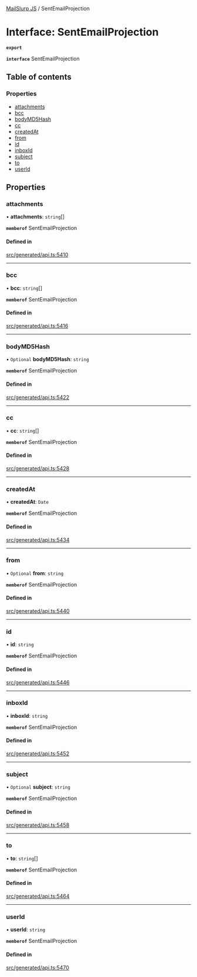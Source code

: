 [MailSlurp JS](../README.md) / SentEmailProjection

# Interface: SentEmailProjection

**`export`**

**`interface`** SentEmailProjection

## Table of contents

### Properties

- [attachments](SentEmailProjection.md#attachments)
- [bcc](SentEmailProjection.md#bcc)
- [bodyMD5Hash](SentEmailProjection.md#bodymd5hash)
- [cc](SentEmailProjection.md#cc)
- [createdAt](SentEmailProjection.md#createdat)
- [from](SentEmailProjection.md#from)
- [id](SentEmailProjection.md#id)
- [inboxId](SentEmailProjection.md#inboxid)
- [subject](SentEmailProjection.md#subject)
- [to](SentEmailProjection.md#to)
- [userId](SentEmailProjection.md#userid)

## Properties

### attachments

• **attachments**: `string`[]

**`memberof`** SentEmailProjection

#### Defined in

[src/generated/api.ts:5410](https://github.com/mailslurp/mailslurp-client/blob/8c02983/src/generated/api.ts#L5410)

___

### bcc

• **bcc**: `string`[]

**`memberof`** SentEmailProjection

#### Defined in

[src/generated/api.ts:5416](https://github.com/mailslurp/mailslurp-client/blob/8c02983/src/generated/api.ts#L5416)

___

### bodyMD5Hash

• `Optional` **bodyMD5Hash**: `string`

**`memberof`** SentEmailProjection

#### Defined in

[src/generated/api.ts:5422](https://github.com/mailslurp/mailslurp-client/blob/8c02983/src/generated/api.ts#L5422)

___

### cc

• **cc**: `string`[]

**`memberof`** SentEmailProjection

#### Defined in

[src/generated/api.ts:5428](https://github.com/mailslurp/mailslurp-client/blob/8c02983/src/generated/api.ts#L5428)

___

### createdAt

• **createdAt**: `Date`

**`memberof`** SentEmailProjection

#### Defined in

[src/generated/api.ts:5434](https://github.com/mailslurp/mailslurp-client/blob/8c02983/src/generated/api.ts#L5434)

___

### from

• `Optional` **from**: `string`

**`memberof`** SentEmailProjection

#### Defined in

[src/generated/api.ts:5440](https://github.com/mailslurp/mailslurp-client/blob/8c02983/src/generated/api.ts#L5440)

___

### id

• **id**: `string`

**`memberof`** SentEmailProjection

#### Defined in

[src/generated/api.ts:5446](https://github.com/mailslurp/mailslurp-client/blob/8c02983/src/generated/api.ts#L5446)

___

### inboxId

• **inboxId**: `string`

**`memberof`** SentEmailProjection

#### Defined in

[src/generated/api.ts:5452](https://github.com/mailslurp/mailslurp-client/blob/8c02983/src/generated/api.ts#L5452)

___

### subject

• `Optional` **subject**: `string`

**`memberof`** SentEmailProjection

#### Defined in

[src/generated/api.ts:5458](https://github.com/mailslurp/mailslurp-client/blob/8c02983/src/generated/api.ts#L5458)

___

### to

• **to**: `string`[]

**`memberof`** SentEmailProjection

#### Defined in

[src/generated/api.ts:5464](https://github.com/mailslurp/mailslurp-client/blob/8c02983/src/generated/api.ts#L5464)

___

### userId

• **userId**: `string`

**`memberof`** SentEmailProjection

#### Defined in

[src/generated/api.ts:5470](https://github.com/mailslurp/mailslurp-client/blob/8c02983/src/generated/api.ts#L5470)
